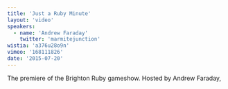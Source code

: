 ```yaml
---
title: 'Just a Ruby Minute'
layout: 'video'
speakers:
  - name: 'Andrew Faraday'
    twitter: 'marmitejunction'
wistia: 'a376u28o9n'
vimeo: '168111826'
date: '2015-07-20'
---
```


The premiere of the Brighton Ruby gameshow. Hosted by Andrew Faraday,
